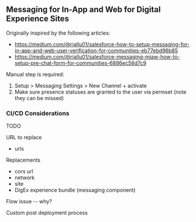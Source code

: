 ## Messaging for In-App and Web for Digital Experience Sites

Originally inspired by the following articles:

-   https://medium.com/@rjallu01/salesforce-how-to-setup-messaging-for-in-app-and-web-user-verification-for-communities-eb77ebd96b85
-   https://medium.com/@rjallu01/salesforce-messaging-miaw-how-to-setup-pre-chat-form-for-communities-6886ec58d7c9

Manual step is required:

1. Setup > Messaging Settings > New Channel + activate
2. Make sure presence statuses are granted to the user via permset (note they can be missed)

### CI/CD Considerations

TODO

URL to replace

-   urls

Replacements

-   cors url
-   network
-   site
-   DigEx experience bundle (messaging component)

Flow issue -- why?

Custom post deployment process
